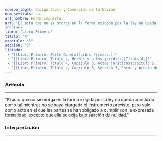 ```yaml
---
cuerpo_legal: Código Civil y Comercial de la Nación
num_articulo: 285
art_nombre: Forma impuesta
art: "El acto que no se otorga en la forma exigida por la ley no queda concluido como tal mientras no se haya otorgado el instrumento previsto, pero vale como acto en el que las partes se han obligado a cumplir con la expresada formalidad, excepto que ella se exija bajo sanción de nulidad."
incisos: 
libro: "Libro Primero"
título: "4"
capítulo: "5"
sección: "3"
listado:
 - "[[Libro Primero, Parte General|Libro Primero,]]"
 - "[[Libro Primero, Título 4, Hechos y actos jurídicos|Título 4,]]"
 - "[[Libro Primero, Título 4, Capítulo 5, Actos jurídicos|Capítulo 5,]]"
 - "[[Libro Primero, Título 4, Capítulo 5, Sección 3, Forma y prueba del acto jurídico|Sección 3,]]"
---
```

### Artículo
---
"El acto que no se otorga en la forma exigida por la ley no queda concluido como tal mientras no se haya otorgado el instrumento previsto, pero vale como acto en el que las partes se han obligado a cumplir con la expresada formalidad, excepto que ella se exija bajo sanción de nulidad."


### Interpretación
---
